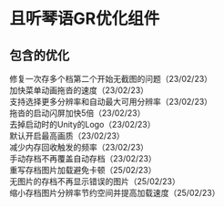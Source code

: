 # 且听琴语GR优化组件

## 包含的优化
修复一次存多个档第二个开始无截图的问题（23/02/23）  
加快菜单动画拖沓的速度（23/02/23）  
支持选择更多分辨率和自动最大可用分辨率（23/02/23）  
拖沓的启动闪屏加快5倍（23/02/23）  
去掉启动时的Unity的Logo（23/02/23）  
默认开启最高画质（23/02/23）  
减少内存回收触发的频率（23/02/23）  
手动存档不再覆盖自动存档（23/02/23）  
重写存档图片加载避免卡顿（25/02/23）  
无图片的存档不再显示错误的图片（25/02/23）  
缩小存档图片分辨率节约空间并提高加载速度（25/02/23）  